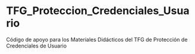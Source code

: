 # TFG_Proteccion_Credenciales_Usuario
Código de apoyo para los Materiales Didácticos del TFG de Protección de Credenciales de Usuario
